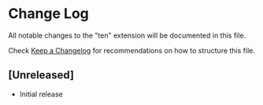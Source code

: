 # Change Log

All notable changes to the "ten" extension will be documented in this file.

Check [Keep a Changelog](http://keepachangelog.com/) for recommendations on how to structure this file.

## [Unreleased]

- Initial release